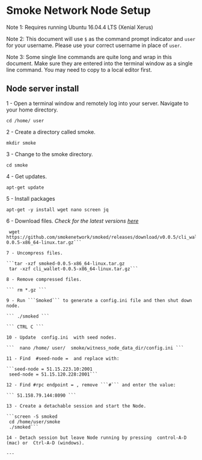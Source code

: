 # Smoke Network Node Setup

Note 1:  Requires running  Ubuntu 16.04.4 LTS (Xenial Xerus)

Note 2:  This document will use  ``$``   as the command prompt indicator and  `user`  for your username. Please use your correct username in place of  `user`.

Note 3:  Some single line commands are quite long and wrap in this document. Make sure they are entered into the terminal window as a single line command. You may need to copy to a local editor first.

## Node server install
1 - Open a terminal window and remotely log into your server. Navigate to your home directory.

``` cd /home/ user ```

2 - Create a directory called smoke.

``` mkdir smoke ```

3 - Change to the smoke directory.

``` cd smoke ```

4 - Get updates.

``` apt-get update ```

5 - Install packages

``` apt-get -y install wget nano screen jq ```

6 - Download files. *Check for the latest versions [here](https://github.com/smokenetwork/smoked/releases)*

```wget https://github.com/smokenetwork/smoked/releases/download/v0.0.5/smoked-0.0.5-x86_64-linux.tar.gz
 wget https://github.com/smokenetwork/smoked/releases/download/v0.0.5/cli_wallet-0.0.5-x86_64-linux.tar.gz```

7 - Uncompress files.

```tar -xzf smoked-0.0.5-x86_64-linux.tar.gz
 tar -xzf cli_wallet-0.0.5-x86_64-linux.tar.gz```

8 - Remove compressed files.

``` rm *.gz ```

9 - Run ```Smoked``` to generate a config.ini file and then shut down node.

``` ./smoked ```

``` CTRL C ```

10 - Update  config.ini  with seed nodes.

```  nano /home/ user/  smoke/witness_node_data_dir/config.ini ```

11 - Find  #seed-node =  and replace with:

```seed-node = 51.15.223.10:2001
 seed-node = 51.15.120.228:2001```

12 - Find #rpc endpoint = , remove ```#``` and enter the value:

``` 51.158.79.144:8090 ```

13 - Create a detachable session and start the Node.

```screen -S smoked
 cd /home/user/smoke
 ./smoked```

14 - Detach session but leave Node running by pressing  control-A-D  (mac) or  Ctrl-A-D (windows).

---
